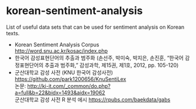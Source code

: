 # korean-sentiment-analysis
List of useful data sets that can be used for sentiment analysis on Korean texts. 

- Korean Sentiment Analysis Corpus http://word.snu.ac.kr/kosac/index.php  
- 한국어 감성표현단어의 추출과 범주화 (손선주, 박미숙, 박지은, 손진훈, “한국어 감정표현단어의 추출과 범주화,” 감성과학,
제15권, 제1호, 2012, pp. 105-120)  
- 군산대학교 감성 사전 (KNU 한국어 감성사전) https://github.com/park1200656/KnuSentiLex  
논문: http://ki-it.com/_common/do.php?a=full&b=22&bidx=1493&aidx=19062  
군산대학교 감성 사전 R 분석 에시 https://rpubs.com/baekdata/gabs
